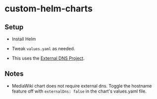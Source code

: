 # custom-helm-charts

## Setup

* Install Helm
* Tweak `values.yaml` as needed.

* This uses the [External DNS Project](https://github.com/kubernetes-incubator/external-dns).

## Notes

* MediaWiki chart does not require external dns.  Toggle the hostname feature off with `externalDns: false`
  in the chart's values.yaml file.
